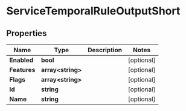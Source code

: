

# ServiceTemporalRuleOutputShort


## Properties

| Name | Type | Description | Notes |
|------------ | ------------- | ------------- | -------------|
|**Enabled** | **bool** |  |  [optional] |
|**Features** | **array&lt;string&gt;** |  |  [optional] |
|**Flags** | **array&lt;string&gt;** |  |  [optional] |
|**Id** | **string** |  |  [optional] |
|**Name** | **string** |  |  [optional] |



